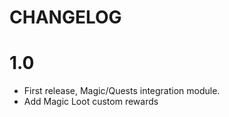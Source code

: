 # CHANGELOG

# 1.0

 - First release, Magic/Quests integration module.
 - Add Magic Loot custom rewards